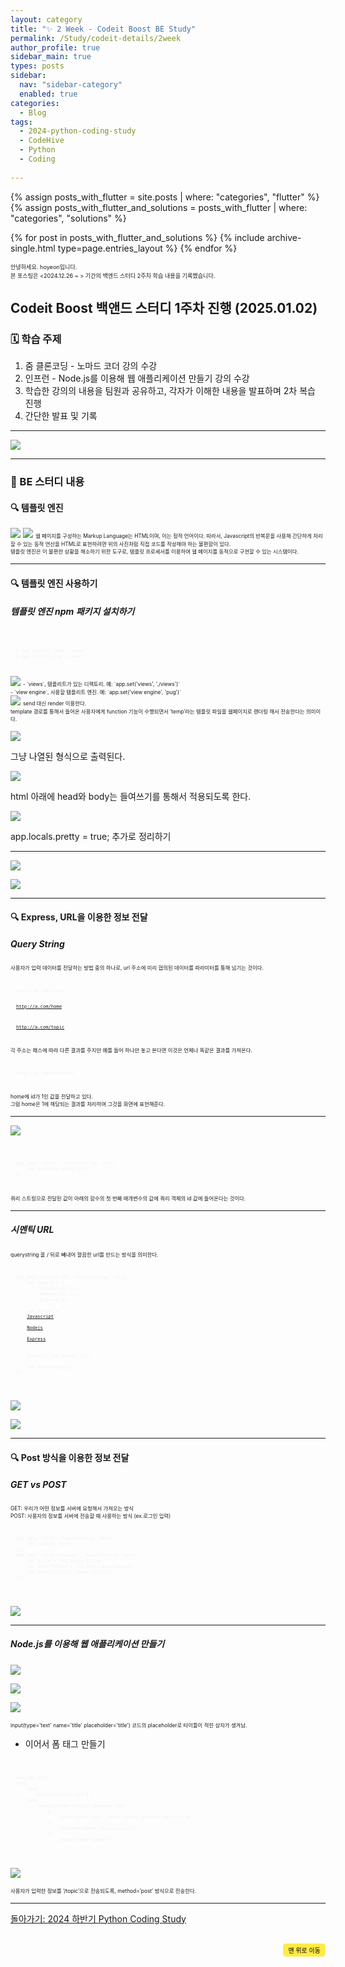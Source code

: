 ```yaml
---
layout: category
title: "✨ 2 Week - Codeit Boost BE Study"
permalink: /Study/codeit-details/2week
author_profile: true
sidebar_main: true
types: posts
sidebar:
  nav: "sidebar-category"
  enabled: true
categories:
  - Blog
tags:
  - 2024-python-coding-study
  - CodeHive
  - Python
  - Coding
    
---
```




{% assign posts_with_flutter = site.posts | where: "categories", "flutter" %}
{% assign posts_with_flutter_and_solutions = posts_with_flutter | where: "categories", "solutions" %}

{% for post in posts_with_flutter_and_solutions %}
  {% include archive-single.html type=page.entries_layout %}
{% endfor %}  



<span style="font-size:65%">안녕하세요. hoyeon입니다.<br>
본 포스팅은 <2024.12.26 ~ > 기간의 백엔드 스터디 2주차 학습 내용을 기록했습니다.</span>


## Codeit Boost 백앤드 스터디 1주차 진행 (2025.01.02)

### 🗓️ 학습 주제


1. 줌 클론코딩 - 노마드 코더 <Nomad Coders> 강의 수강<br>
2. 인프런 - Node.js를 이용해 웹 애플리케이션 만들기 강의 수강<br>
3. 학습한 강의의 내용을 팀원과 공유하고, 각자가 이해한 내용을 발표하며 2차 복습 진행<br>
4. 간단한 발표 및 기록<br>
 



---   



<img src="https://raw.githubusercontent.com/park-hoyeon/park-hoyeon.github.io/master/_pages/Study/images/BE2.png">



---
### 📝 BE 스터디 내용

#### 🔍 템플릿 엔진

<img src="https://raw.githubusercontent.com/park-hoyeon/park-hoyeon.github.io/master/_pages/Study/images/image (1).png">   

<img src="https://raw.githubusercontent.com/park-hoyeon/park-hoyeon.github.io/master/_pages/Study/images/image (2).png">

<span style="font-size:60%">
웹 페이지를 구성하는 Markup Language는 HTML이며, 이는 정적 언어이다. 따라서, Javascript의 반복문을 사용해 간단하게 처리할 수 있는 동적 연산을 HTML로 표현하려면 위의 사진처럼 직접 코드를 작성해야 하는 불편함이 있다. <br>
템플릿 엔진은 이 불편한 상황을 해소하기 위한 도구로, 템플릿 프로세서를 이용하여 웹 페이지를 동적으로 구현할 수 있는 시스템이다.<br/>
</span>  

---

#### 🔍 템플릿 엔진 사용하기

##### 템플릿 엔진 npm 패키지 설치하기

<link rel="stylesheet" href="https://cdnjs.cloudflare.com/ajax/libs/highlight.js/11.8.0/styles/atom-one-dark.min.css">
<script src="https://cdnjs.cloudflare.com/ajax/libs/highlight.js/11.8.0/highlight.min.js"></script>
<script>hljs.highlightAll();</script>

<div style="font-size:60%; padding:8px; border: 1px solid rgba(255, 255, 255, 0.2); border-radius:5px; background-color: rgba(255, 255, 255, 0.05); color: #f1f1f1; width: 100%; margin-left: 0; margin-right: 0; text-align: left; font-family: monospace;">
  <pre><code class="java">
$ npm install jade --save
$ npm install pug --save
  </code></pre>
</div>

<img src="https://raw.githubusercontent.com/park-hoyeon/park-hoyeon.github.io/master/_pages/Study/images/image (3).png">

<span style="font-size:60%">
- `views`, 템플리트가 있는 디렉토리. 예: `app.set('views', './views')`<br>
- `view engine`, 사용할 템플리트 엔진. 예: `app.set('view engine', 'pug')`<br/>
</span>   



<img src="https://raw.githubusercontent.com/park-hoyeon/park-hoyeon.github.io/master/_pages/Study/images/image (4).png">

<span style="font-size:60%">
send 대신 render 이용한다.<br>
template 경로를 통해서 들어온 사용자에게 function 기능이 수행되면서 ‘temp’라는 템플릿 파일을  웹페이지로 렌더링 해서 전송한다는 의미이다.<br/>
</span>  

<img src="https://raw.githubusercontent.com/park-hoyeon/park-hoyeon.github.io/master/_pages/Study/images/image (5).png"> <br>

그냥 나열된 형식으로 출력된다. <br>  


<img src="https://raw.githubusercontent.com/park-hoyeon/park-hoyeon.github.io/master/_pages/Study/images/image (6).png"> <br>

html 아래에 head와 body는 들여쓰기를 통해서 적용되도록 한다.<br>



<img src="https://raw.githubusercontent.com/park-hoyeon/park-hoyeon.github.io/master/_pages/Study/images/image (7).png"> <br>

app.locals.pretty = true; 추가로 정리하기<br>

---

<img src="https://raw.githubusercontent.com/park-hoyeon/park-hoyeon.github.io/master/_pages/Study/images/image (8).png"> <br>

<img src="https://raw.githubusercontent.com/park-hoyeon/park-hoyeon.github.io/master/_pages/Study/images/image (9).png"> <br>


---
#### 🔍 Express, URL을 이용한 정보 전달

##### Query String

<span style="font-size:60%">
사용자가 입력 데이터를 전달하는 방법 중의 하나로, url 주소에 미리 협의된 데이터를 파라미터를 통해 넘기는 것이다.<br/>
</span>   

<link rel="stylesheet" href="https://cdnjs.cloudflare.com/ajax/libs/highlight.js/11.8.0/styles/atom-one-dark.min.css">
<script src="https://cdnjs.cloudflare.com/ajax/libs/highlight.js/11.8.0/highlight.min.js"></script>
<script>hljs.highlightAll();</script>

<div style="font-size:60%; padding:8px; border: 1px solid rgba(255, 255, 255, 0.2); border-radius:5px; background-color: rgba(255, 255, 255, 0.05); color: #f1f1f1; width: 100%; margin-left: 0; margin-right: 0; text-align: left; font-family: monospace;">
  <pre><code class="java">
http://a.com/login   


http://a.com/home

http://a.com/topic
  </code></pre>
</div>

<span style="font-size:60%">
각 주소는 패스에 따라 다른 결과를 주지만 예를 들어 <http://a.com/home> 하나만 놓고 본다면 이것은 언제나 똑같은 결과를 가져온다.<br/>
</span>   


<div style="font-size:60%; padding:8px; border: 1px solid rgba(255, 255, 255, 0.2); border-radius:5px; background-color: rgba(255, 255, 255, 0.05); color: #f1f1f1; width: 100%; margin-left: 0; margin-right: 0; text-align: left; font-family: monospace;">
  <pre><code class="java">
http://a.com/home?id=1
  </code></pre>
</div>

<span style="font-size:60%">
home에 id가 1인 값을 전달하고 있다.<br>
그럼 home은 1에 해당되는 결과를 처리하여 그것을 화면에 표현해준다.<br/>
</span>   


---

<img src="https://raw.githubusercontent.com/park-hoyeon/park-hoyeon.github.io/master/_pages/Study/images/image (12).png"> <br>

<link rel="stylesheet" href="https://cdnjs.cloudflare.com/ajax/libs/highlight.js/11.8.0/styles/atom-one-dark.min.css">
<script src="https://cdnjs.cloudflare.com/ajax/libs/highlight.js/11.8.0/highlight.min.js"></script>
<script>hljs.highlightAll();</script>

<div style="font-size:60%; padding:8px; border: 1px solid rgba(255, 255, 255, 0.2); border-radius:5px; background-color: rgba(255, 255, 255, 0.05); color: #f1f1f1; width: 100%; margin-left: 0; margin-right: 0; text-align: left; font-family: monospace;">
  <pre><code class="java">
app.get('/topic', function(req, res){
    res.send(req.query.id);
})
  </code></pre>
</div>


<span style="font-size:60%">
쿼리 스트링으로 전달된 값이 아래의 함수의 첫 번째 매개변수의 값에 쿼리 객체의 id 값에 들어온다는 것이다.<br/>
</span>   

---

##### 시멘틱 URL

<span style="font-size:60%">
querystring 을 / 뒤로 빼내어 깔끔한 url를 만드는 방식을 의미한다.<br/>
</span>   

<link rel="stylesheet" href="https://cdnjs.cloudflare.com/ajax/libs/highlight.js/11.8.0/styles/atom-one-dark.min.css">
<script src="https://cdnjs.cloudflare.com/ajax/libs/highlight.js/11.8.0/highlight.min.js"></script>
<script>hljs.highlightAll();</script>

<div style="font-size:60%; padding:8px; border: 1px solid rgba(255, 255, 255, 0.2); border-radius:5px; background-color: rgba(255, 255, 255, 0.05); color: #f1f1f1; width: 100%; margin-left: 0; margin-right: 0; text-align: left; font-family: monospace;">
  <pre><code class="java">
app.get('/topic/:id', function(req, res){
    var topics = [
        'Javascript is....',
        'Nodejs is....',
        'Express is....'
    ];
    var output = `
    <a href= "/topic?id=0">Javascript</a><br>
    <a href= "/topic?id=1">Nodejs</a><br>
    <a href= "/topic?id=2">Express</a><br><br>
    ${topics[req.params.id]}
    `
    res.send(output);
})
  </code></pre>
</div>

<img src="https://raw.githubusercontent.com/park-hoyeon/park-hoyeon.github.io/master/_pages/Study/images/image (13).png"> <br>

<img src="https://raw.githubusercontent.com/park-hoyeon/park-hoyeon.github.io/master/_pages/Study/images/image (14).png"> <br>

---

#### 🔍 Post 방식을 이용한 정보 전달

##### GET vs POST

<span style="font-size:60%">
GET: 우리가 어떤 정보를 서버에 요청해서 가져오는 방식<br>
POST: 사용자의 정보를 서버에 전송할 때 사용하는 방식 (ex.로그인 입력)<br/>
</span>   

<link rel="stylesheet" href="https://cdnjs.cloudflare.com/ajax/libs/highlight.js/11.8.0/styles/atom-one-dark.min.css">
<script src="https://cdnjs.cloudflare.com/ajax/libs/highlight.js/11.8.0/highlight.min.js"></script>
<script>hljs.highlightAll();</script>

<div style="font-size:60%; padding:8px; border: 1px solid rgba(255, 255, 255, 0.2); border-radius:5px; background-color: rgba(255, 255, 255, 0.05); color: #f1f1f1; width: 100%; margin-left: 0; margin-right: 0; text-align: left; font-family: monospace;">
  <pre><code class="java">
app.get('/form', function(req, res){
    res.render('form');
});
app.get('/form_receiver', function(req, res){
    var title = req.query.title;
    var description = req.query.description;
    res.send(title+','+description);
});
  </code></pre>
</div>

<img src="https://raw.githubusercontent.com/park-hoyeon/park-hoyeon.github.io/master/_pages/Study/images/image (15).png"> <br>

---
##### Node.js를 이용해 웹 애플리케이션 만들기

<img src="https://raw.githubusercontent.com/park-hoyeon/park-hoyeon.github.io/master/_pages/Study/images/image (16).png"> <br>

<img src="https://raw.githubusercontent.com/park-hoyeon/park-hoyeon.github.io/master/_pages/Study/images/image (17).png"> <br>

<img src="https://raw.githubusercontent.com/park-hoyeon/park-hoyeon.github.io/master/_pages/Study/images/image (18).png"> <br>


<span style="font-size:60%">
 input(type='text' name='title' placeholder='title') 코드의 placeholder로 타이틀이 적힌 상자가 생겨남.<br/>
</span>   

- 이어서 폼 태그 만들기

<link rel="stylesheet" href="https://cdnjs.cloudflare.com/ajax/libs/highlight.js/11.8.0/styles/atom-one-dark.min.css">
<script src="https://cdnjs.cloudflare.com/ajax/libs/highlight.js/11.8.0/highlight.min.js"></script>
<script>hljs.highlightAll();</script>

<div style="font-size:60%; padding:8px; border: 1px solid rgba(255, 255, 255, 0.2); border-radius:5px; background-color: rgba(255, 255, 255, 0.05); color: #f1f1f1; width: 100%; margin-left: 0; margin-right: 0; text-align: left; font-family: monospace;">
  <pre><code class="java">
doctype html 
html 
    head 
        meta(charset='utf-8')
    body 
        form(action='/topic' method='post')
            p 
                input(type='text' name='title' placeholder='title')
            p 
                textarea(mane='description')
            p 
                input(type='submit')
  </code></pre>
</div>


<img src="https://raw.githubusercontent.com/park-hoyeon/park-hoyeon.github.io/master/_pages/Study/images/image (19).png"> <br>

<span style="font-size:60%">
사용자가 입력한 정보를 ‘/topic’으로 전송되도록, method=’post’ 방식으로 전송한다.<br/>
</span>   


---




[돌아가기: 2024 하반기 Python Coding Study](https://park-hoyeon.github.io/Study/Codeit%20Boost%20BE%20Study/)  


<div style="text-align: right; margin-top: 30px;">
  <button onclick="scrollToTop()" style="
    padding: 10px 15x; 
    background-color: #FFEB46; 
    color: black; 
    border: 2px solid #FFEB46; 
    border-radius: 5px; 
    cursor: pointer; 
    font-size: 10px;">
    맨 위로 이동
  </button>
</div>

<script>
  // 맨 위로 이동하는 함수
  function scrollToTop() {
    window.scrollTo({ top: 0, behavior: 'smooth' });
  }
</script>

